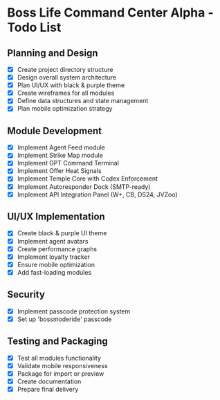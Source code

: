 # Boss Life Command Center Alpha - Todo List

## Planning and Design
- [x] Create project directory structure
- [x] Design overall system architecture
- [x] Plan UI/UX with black & purple theme
- [x] Create wireframes for all modules
- [x] Define data structures and state management
- [x] Plan mobile optimization strategy

## Module Development
- [x] Implement Agent Feed module
- [x] Implement Strike Map module
- [x] Implement GPT Command Terminal
- [x] Implement Offer Heat Signals
- [x] Implement Temple Core with Codex Enforcement
- [x] Implement Autoresponder Dock (SMTP-ready)
- [x] Implement API Integration Panel (W+, CB, DS24, JVZoo)

## UI/UX Implementation
- [x] Create black & purple UI theme
- [x] Implement agent avatars
- [x] Create performance graphs
- [x] Implement loyalty tracker
- [x] Ensure mobile optimization
- [x] Add fast-loading modules

## Security
- [x] Implement passcode protection system
- [x] Set up 'bossmoderide' passcode

## Testing and Packaging
- [x] Test all modules functionality
- [x] Validate mobile responsiveness
- [x] Package for import or preview
- [x] Create documentation
- [x] Prepare final delivery
